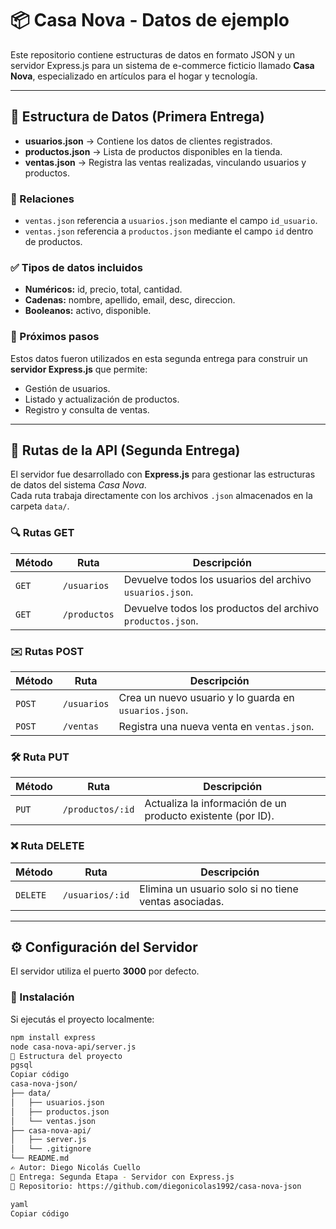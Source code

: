 # 📦 Casa Nova - Datos de ejemplo

Este repositorio contiene estructuras de datos en formato JSON y un servidor Express.js para un sistema de e-commerce ficticio llamado **Casa Nova**, especializado en artículos para el hogar y tecnología.

---

## 📂 Estructura de Datos (Primera Entrega)

- **usuarios.json** → Contiene los datos de clientes registrados.  
- **productos.json** → Lista de productos disponibles en la tienda.  
- **ventas.json** → Registra las ventas realizadas, vinculando usuarios y productos.  

### 🔗 Relaciones
- `ventas.json` referencia a `usuarios.json` mediante el campo `id_usuario`.  
- `ventas.json` referencia a `productos.json` mediante el campo `id` dentro de productos.

### ✅ Tipos de datos incluidos
- **Numéricos:** id, precio, total, cantidad.  
- **Cadenas:** nombre, apellido, email, desc, direccion.  
- **Booleanos:** activo, disponible.  

### 🚀 Próximos pasos
Estos datos fueron utilizados en esta segunda entrega para construir un **servidor Express.js** que permite:
- Gestión de usuarios.  
- Listado y actualización de productos.  
- Registro y consulta de ventas.  

---

## 📡 Rutas de la API (Segunda Entrega)

El servidor fue desarrollado con **Express.js** para gestionar las estructuras de datos del sistema *Casa Nova*.  
Cada ruta trabaja directamente con los archivos `.json` almacenados en la carpeta `data/`.

### 🔍 Rutas GET
| Método | Ruta | Descripción |
|--------|------|--------------|
| `GET` | `/usuarios` | Devuelve todos los usuarios del archivo `usuarios.json`. |
| `GET` | `/productos` | Devuelve todos los productos del archivo `productos.json`. |

### ✉️ Rutas POST
| Método | Ruta | Descripción |
|--------|------|--------------|
| `POST` | `/usuarios` | Crea un nuevo usuario y lo guarda en `usuarios.json`. |
| `POST` | `/ventas` | Registra una nueva venta en `ventas.json`. |

### 🛠️ Ruta PUT
| Método | Ruta | Descripción |
|--------|------|--------------|
| `PUT` | `/productos/:id` | Actualiza la información de un producto existente (por ID). |

### ❌ Ruta DELETE
| Método | Ruta | Descripción |
|--------|------|--------------|
| `DELETE` | `/usuarios/:id` | Elimina un usuario solo si no tiene ventas asociadas. |

---

## ⚙️ Configuración del Servidor

El servidor utiliza el puerto **3000** por defecto.

### 🔧 Instalación
Si ejecutás el proyecto localmente:
```bash
npm install express
node casa-nova-api/server.js
🧱 Estructura del proyecto
pgsql
Copiar código
casa-nova-json/
├── data/
│   ├── usuarios.json
│   ├── productos.json
│   └── ventas.json
├── casa-nova-api/
│   ├── server.js
│   └── .gitignore
└── README.md
✍️ Autor: Diego Nicolás Cuello
📅 Entrega: Segunda Etapa - Servidor con Express.js
📁 Repositorio: https://github.com/diegonicolas1992/casa-nova-json

yaml
Copiar código

